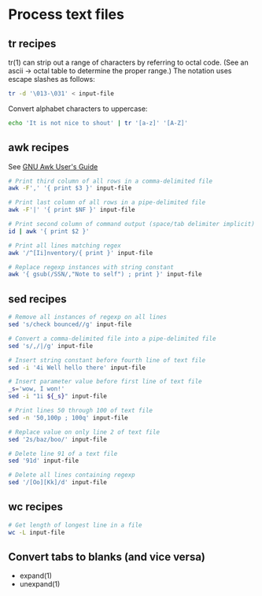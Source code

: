 # Process text files

## tr recipes

tr(1) can strip out a range of characters by referring to octal code. (See an ascii -> octal table to determine the proper range.) The notation uses escape slashes as follows:

```bash
tr -d '\013-\031' < input-file
```

Convert alphabet characters to uppercase:

```bash
echo 'It is not nice to shout' | tr '[a-z]' '[A-Z]'
```

## awk recipes

See [GNU Awk User's Guide](https://www.gnu.org/software/gawk/manual/html_node/index.html)

```bash
# Print third column of all rows in a comma-delimited file
awk -F',' '{ print $3 }' input-file

# Print last column of all rows in a pipe-delimited file
awk -F'|' '{ print $NF }' input-file

# Print second column of command output (space/tab delimiter implicit)
id | awk '{ print $2 }'

# Print all lines matching regex
awk '/^[Ii]nventory/{ print }' input-file

# Replace regexp instances with string constant
awk '{ gsub(/SSN/,"Note to self") ; print }' input-file
```

## sed recipes

```bash
# Remove all instances of regexp on all lines
sed 's/check bounced//g' input-file

# Convert a comma-delimited file into a pipe-delimited file
sed 's/,/|/g' input-file

# Insert string constant before fourth line of text file
sed -i '4i Well hello there' input-file

# Insert parameter value before first line of text file
_s='wow, I won!'
sed -i "1i ${_s}" input-file

# Print lines 50 through 100 of text file
sed -n '50,100p ; 100q' input-file

# Replace value on only line 2 of text file
sed '2s/baz/boo/' input-file

# Delete line 91 of a text file
sed '91d' input-file

# Delete all lines containing regexp
sed '/[Oo][Kk]/d' input-file
```

## wc recipes

```bash
# Get length of longest line in a file
wc -L input-file
```

## Convert tabs to blanks (and vice versa)

* expand(1)
* unexpand(1)
